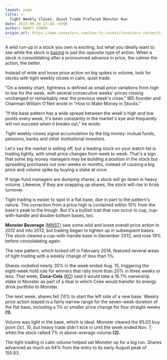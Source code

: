 ```yaml
---
layout: page
title: >-
  Tight Weekly Closes, Quiet Trade Prefaced Monster Run
date: 2015-09-28 17:48 -0700
author: NANCY GONDO
origin_url: https://www.investors.com/how-to-invest/investors-corner/tight-weekly-closes-quiet-trade-monster-base
---
```





A wild run-up in a stock you own is exciting, but what you ideally want to see while the stock is [basing](http://education.investors.com/investors-corner/772415-how-linkedin-started-a-big-move.htm) is just the opposite type of action. When a stock is consolidating after a pronounced advance in price, the calmer the action, the better.


Instead of wide and loose price action on big spikes in volume, look for stocks with tight weekly closes in calm, quiet trade.


"On a weekly chart, tightness is defined as small price variations from high to low for the week, with several consecutive weeks' prices closing unchanged or remarkably near the previous week's close," IBD founder and Chairman William O'Neil wrote in "How to Make Money in Stocks."


"If the base pattern has a wide spread between the week's high and low points every week, it's been constantly in the market's eye and frequently will not succeed when it breaks out," he wrote.


Tight weekly closes signal accumulation by the big money: mutual funds, pensions, banks and other institutional investors.


Let's say the market is selling off, but a leading stock on your watch list is trading tightly, with small price changes from week to week. That's a sign that some big money managers may be building a position in the stock but spreading purchases out over weeks or months, instead of causing a big price and volume spike by buying a stake at once.


If large-fund managers are dumping shares, a stock will go down in heavy volume. Likewise, if they are snapping up shares, the stock will rise in brisk turnover.


Tight trading is easier to spot in a flat base, due in part to the pattern's nature. The correction from a price high is contained within 15% from the base's peak to the trough. But it's a bullish trait that can occur in cup, cup-with-handle and double-bottom bases, too.


**Monster Beverage** ([MNST](https://research.investors.com/quote.aspx?symbol=MNST)) saw some wild and loose overall price action in 2012 and into 2013, but trading began to tighten up in subsequent bases. The stock cleared a cup-with-handle base in December 2013, and rose 19% before consolidating again.


The new pattern, which kicked off in February 2014, featured several areas of tight trading with a weekly change of less than 1%.


Shares rocketed nearly 35% in the week ended Aug. 15, triggering the eight-week hold rule for winners that rally more than 20% in three weeks or less. That week, **Coca-Cola** ([KO](https://research.investors.com/quote.aspx?symbol=KO)) said it would take a 16.7% ownership stake in Monster as part of a deal in which Coke would transfer its energy drink portfolio to Monster.


The next week, shares fell 7.6% to start the left side of a new base. Weekly price action stayed in a fairly narrow range for the seven-week duration of the flat base, including a 1% or smaller price change for four straight weeks **(1)**.


Volume was light in the base, which is ideal. Monster cleared the 95.03 buy point Oct. 10, but heavy trade didn't kick in until the week ended Nov. 7, when the stock rallied 7% in above-average volume **(2).**


The tight trading in calm volume helped set Monster up for a big run. Shares advanced as much as 64% from the entry to its early August peak of 155.83.




